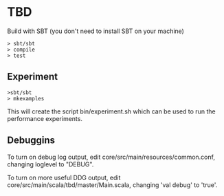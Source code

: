 TBD
===========

Build with SBT (you don't need to install SBT on your machine)

```
> sbt/sbt
> compile
> test
```

## Experiment
```
>sbt/sbt
> mkexamples
```

This will create the script bin/experiment.sh which can be used to run the
performance experiments.

## Debuggins

To turn on debug log output, edit core/src/main/resources/common.conf, changing
loglevel to "DEBUG".

To turn on more useful DDG output, edit core/src/main/scala/tbd/master/Main.scala,
changing 'val debug' to 'true'.